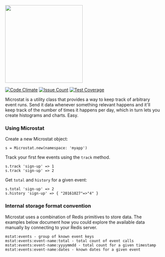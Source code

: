 <img src="http://helloform.com/images/microstat.png" width="250px">

[![Code Climate](https://codeclimate.com/github/fredoliveira/microstat/badges/gpa.svg)](https://codeclimate.com/github/fredoliveira/microstat) [![Issue Count](https://codeclimate.com/github/fredoliveira/microstat/badges/issue_count.svg)](https://codeclimate.com/github/fredoliveira/microstat) [![Test Coverage](https://codeclimate.com/github/fredoliveira/microstat/badges/coverage.svg)](https://codeclimate.com/github/fredoliveira/microstat/coverage)

Microstat is a utility class that provides a way to keep track of
arbitrary event runs. Send it data whenever something relevant happens
and it'll keep track of the number of times it happens per day, which
in turn lets you create histograms and charts. Easy.

### Using Microstat

Create a new Microstat object:

```
s = Microstat.new(namespace: 'myapp')
```

Track your first few events using the `track` method.

```
s.track 'sign-up' => 1
s.track 'sign-up' => 2
```

Get `total` and `history` for a given event:

```
s.total 'sign-up' => 2
s.history 'sign-up' => { "20161027"=>"4" }
```

### Internal storage format convention

Microstat uses a combination of Redis primitives to store data. The examples
below document how you could explore the available data manually by connecting
to your Redis server.

```
mstat:events - group of known event keys
mstat:events:event-name:total - total count of event calls
mstat:events:event-name:yyyymmdd - total count for a given timestamp
mstat:events:event-name:dates - known dates for a given event
```
